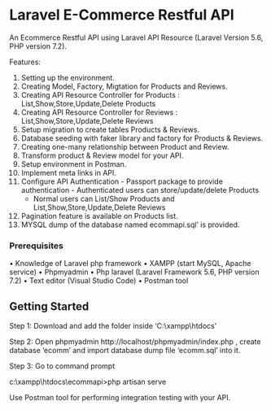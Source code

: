 # Laravel E-Commerce Restful API

An Ecommerce Restful API using Laravel API Resource (Laravel Version 5.6, PHP version 7.2).

Features:
1.	Setting up the environment.
2.  Creating Model, Factory, Migtation for Products and Reviews.
3.	Creating API Resource Controller for Products : List,Show,Store,Update,Delete Products
4.	Creating API Resource Controller for Reviews : List,Show,Store,Update,Delete Reviews
5.	Setup migration to create tables Products & Reviews.
6.  Database seeding with faker library and factory for Products & Reviews.
7.  Creating one-many relationship between Product and Review.
8.  Transform product & Review model for your API.
9.  Setup environment in Postman.
10. Implement meta links in API.
11.  Configure API Authentication - Passport package to provide authentication
    - Authenticated users can store/update/delete Products
	  - Normal users can List/Show Products and List,Show,Store,Update,Delete Reviews
12.	Pagination feature is available on Products list.   
13.	MYSQL dump of the database named ecommapi.sql’ is provided.
    

### Prerequisites

•	Knowledge of Laravel php framework
•	XAMPP (start MySQL, Apache service)
•	Phpmyadmin 
•	Php laravel (Laravel Framework 5.6, PHP version 7.2)
•	Text editor (Visual Studio Code)
•	Postman tool

## Getting Started

Step 1: Download and add the folder inside ‘C:\xampp\htdocs’

Step 2: Open phpmyadmin http://localhost/phpmyadmin/index.php , create database ‘ecomm’ and import database dump file ‘ecomm.sql’ into it.

Step 3: Go to command prompt

c:\xampp\htdocs\ecommapi>php artisan serve 

Use Postman tool for performing integration testing with your API.



